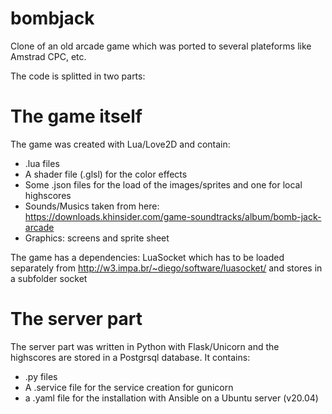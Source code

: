 # bombjack
Clone of an old arcade game which was ported to several plateforms like Amstrad CPC, etc.

The code is splitted in two parts:

# The game itself

The game was created with Lua/Love2D and contain:
- .lua files
- A shader file (.glsl) for the color effects
- Some .json files for the load of the images/sprites and one for local highscores
- Sounds/Musics taken from here: https://downloads.khinsider.com/game-soundtracks/album/bomb-jack-arcade
- Graphics: screens and sprite sheet

The game has a dependencies: LuaSocket which has to be loaded separately from http://w3.impa.br/~diego/software/luasocket/ and stores in a subfolder socket

# The server part

The server part was written in Python with Flask/Unicorn and the highscores are stored in a Postgrsql database. It contains:
- .py files
- A .service file for the service creation for gunicorn
- a .yaml file for the installation with Ansible on a Ubuntu server (v20.04)

